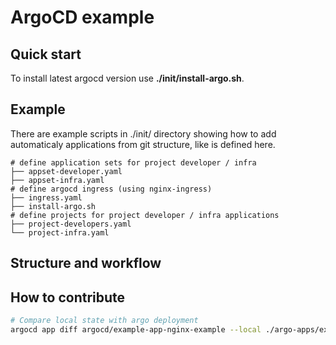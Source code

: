 # ArgoCD example

## Quick start

To install latest argocd version use **./init/install-argo.sh**.


## Example

There are example scripts in ./init/ directory showing how to add automaticaly applications from git structure, like is defined here.
```
# define application sets for project developer / infra
├── appset-developer.yaml
├── appset-infra.yaml
# define argocd ingress (using nginx-ingress)
├── ingress.yaml
├── install-argo.sh
# define projects for project developer / infra applications
├── project-developers.yaml 
└── project-infra.yaml
```

## Structure and workflow




## How to contribute


```bash
# Compare local state with argo deployment
argocd app diff argocd/example-app-nginx-example --local ./argo-apps/example-app/nginx-example

```
